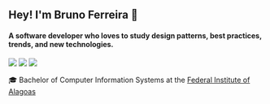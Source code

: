 ## Hey! I'm Bruno Ferreira :wave:

#### A software developer who loves to study design patterns, best practices, trends, and new technologies.

[![](https://img.shields.io/badge/-LinkedIn-373e47?style=flat-square&logo=Linkedin&logoColor=white&link=https://www.linkedin.com/in/erisbruno/?locale=en_US)](https://www.linkedin.com/in/erisbruno/?locale=en_US)
[![](https://img.shields.io/badge/-Gmail-373e47?style=flat-square&logo=gmail&logoColor=white&link=mailto:brunoeriss@gmail.com)](mailto:brunoeriss@gmail.com)
[![](https://img.shields.io/badge/-Twitter-373e47?style=flat-square&logo=twitter&logoColor=white&link=https://twitter.com/erisbruno)](https://twitter.com/erisbruno)

:mortar_board: Bachelor of Computer Information Systems at the [Federal Institute of Alagoas](https://www2.ifal.edu.br/en)
